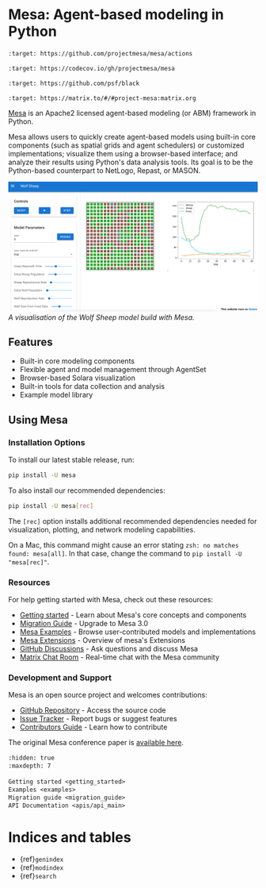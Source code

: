 # Mesa: Agent-based modeling in Python

```{image} https://github.com/projectmesa/mesa/workflows/build/badge.svg
:target: https://github.com/projectmesa/mesa/actions
```

```{image} https://codecov.io/gh/projectmesa/mesa/branch/main/graph/badge.svg
:target: https://codecov.io/gh/projectmesa/mesa
```

```{image} https://img.shields.io/badge/code%20style-black-000000.svg
:target: https://github.com/psf/black
```

```{image} https://img.shields.io/matrix/project-mesa:matrix.org?label=chat&logo=Matrix
:target: https://matrix.to/#/#project-mesa:matrix.org
```

[Mesa] is an Apache2 licensed agent-based modeling (or ABM) framework in Python.

Mesa allows users to quickly create agent-based models using built-in core components (such as spatial grids and agent schedulers) or customized implementations; visualize them using a browser-based interface; and analyze their results using Python's data analysis tools. Its goal is to be the Python-based counterpart to NetLogo, Repast, or MASON.

![A screenshot of the Wolf Sheep model in Mesa|100%](images/wolf_sheep.png)
*A visualisation of the Wolf Sheep model build with Mesa.*

## Features

- Built-in core modeling components
- Flexible agent and model management through AgentSet
- Browser-based Solara visualization
- Built-in tools for data collection and analysis
- Example model library

## Using Mesa
### Installation Options
To install our latest stable release, run:

```bash
pip install -U mesa
```
To also install our recommended dependencies:
```bash
pip install -U mesa[rec]
```

The `[rec]` option installs additional recommended dependencies needed for visualization, plotting, and network modeling capabilities.

On a Mac, this command might cause an error stating `zsh: no matches found: mesa[all]`.
In that case, change the command to `pip install -U "mesa[rec]"`.

### Resources

For help getting started with Mesa, check out these resources:

- [Getting started] - Learn about Mesa's core concepts and components
- [Migration Guide] - Upgrade to Mesa 3.0
- [Mesa Examples] - Browse user-contributed models and implementations
- [Mesa Extensions] - Overview of mesa's Extensions
- [GitHub Discussions] - Ask questions and discuss Mesa
- [Matrix Chat Room] - Real-time chat with the Mesa community

### Development and Support

Mesa is an open source project and welcomes contributions:

- [GitHub Repository] - Access the source code
- [Issue Tracker] - Report bugs or suggest features
- [Contributors Guide] - Learn how to contribute

The original Mesa conference paper is [available here](http://conference.scipy.org.s3-website-us-east-1.amazonaws.com/proceedings/scipy2015/jacqueline_kazil.html).

```{toctree}
:hidden: true
:maxdepth: 7

Getting started <getting_started>
Examples <examples>
Migration guide <migration_guide>
API Documentation <apis/api_main>

```

# Indices and tables

- {ref}`genindex`
- {ref}`modindex`
- {ref}`search`

[contributors guide]: https://github.com/projectmesa/mesa/blob/main/CONTRIBUTING.md
[github repository]: https://github.com/projectmesa/mesa/
[github discussions]: https://github.com/projectmesa/mesa/discussions
[issue tracker]: https://github.com/projectmesa/mesa/issues
[matrix chat room]: https://matrix.to/#/#project-mesa:matrix.org
[mesa]: https://github.com/projectmesa/mesa/
[mesa overview]: overview
[mesa examples]: https://mesa.readthedocs.io/stable/examples.html
[mesa introductory tutorial]: tutorials/intro_tutorial
[mesa visualization tutorial]: tutorials/visualization_tutorial
[migration guide]: migration_guide
[Getting started]: getting_started
[Mesa Extensions]: mesa_extension.md

